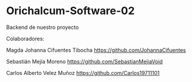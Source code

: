 # Orichalcum-Software-02
Backend de nuestro proyecto

Colaboradores:

Magda Johanna Cifuentes Tibocha
https://github.com/JohannaCifuentes

Sebastián Mejía Moreno 
https://github.com/SebastianMejiaVoid

Carlos Alberto Velez Muñoz
https://github.com/Carlos19711101



